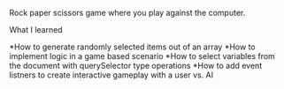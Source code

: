 Rock paper scissors game where you play against the computer.

What I learned

*How to generate randomly selected items out of an array
*How to implement logic in a game based scenario
*How to select variables from the document with querySelector type operations
*How to add event listners to create interactive gameplay with a user vs. AI

